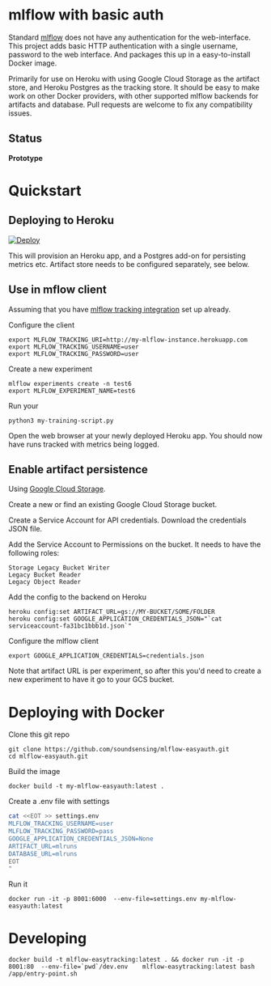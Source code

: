 
# mlflow with basic auth

Standard [mlflow](https://mlflow.org/) does not have any authentication
for the web-interface.
This project adds basic HTTP authentication with a single username, password to the web interface.
And packages this up in a easy-to-install Docker image.

Primarily for use on Heroku with using Google Cloud Storage as the artifact store,
and Heroku Postgres as the tracking store.
It should be easy to make work on other Docker providers,
with other supported mlflow backends for artifacts and database.
Pull requests are welcome to fix any compatibility issues.

## Status

**Prototype**

# Quickstart

## Deploying to Heroku

[![Deploy](https://www.herokucdn.com/deploy/button.svg)](https://heroku.com/deploy)

This will provision an Heroku app, and a Postgres add-on for persisting metrics etc.
Artifact store needs to be configured separately, see below.

## Use in mflow client

Assuming that you have [mlflow tracking integration](https://www.mlflow.org/docs/latest/quickstart.html#using-the-tracking-api) set up already.

Configure the client

    export MLFLOW_TRACKING_URI=http://my-mlflow-instance.herokuapp.com
    export MLFLOW_TRACKING_USERNAME=user
    export MLFLOW_TRACKING_PASSWORD=user

Create a new experiment

    mlflow experiments create -n test6
    export MLFLOW_EXPERIMENT_NAME=test6

Run your

    python3 my-training-script.py

Open the web browser at your newly deployed Heroku app.
You should now have runs tracked with metrics being logged.

## Enable artifact persistence

Using [Google Cloud Storage](https://cloud.google.com/storage/).

Create a new or find an existing Google Cloud Storage bucket.

Create a Service Account for API credentials. Download the credentials JSON file.

Add the Service Account to Permissions on the bucket.
It needs to have the following roles:
```
Storage Legacy Bucket Writer
Legacy Bucket Reader
Legacy Object Reader
```

Add the config to the backend on Heroku

    heroku config:set ARTIFACT_URL=gs://MY-BUCKET/SOME/FOLDER
    heroku config:set GOOGLE_APPLICATION_CREDENTIALS_JSON="`cat serviceaccount-fa31bc1bbb1d.json`"

Configure the mlflow client

    export GOOGLE_APPLICATION_CREDENTIALS=credentials.json

Note that artifact URL is per experiment, so after this you'd need to create a new experiment
to have it go to your GCS bucket.


# Deploying with Docker


Clone this git repo

```
git clone https://github.com/soundsensing/mlflow-easyauth.git
cd mlflow-easyauth.git
```

Build the image

```
docker build -t my-mlflow-easyauth:latest .

```

Create a .env file with settings

```bash
cat <<EOT >> settings.env
MLFLOW_TRACKING_USERNAME=user
MLFLOW_TRACKING_PASSWORD=pass
GOOGLE_APPLICATION_CREDENTIALS_JSON=None
ARTIFACT_URL=mlruns
DATABASE_URL=mlruns
EOT
"
```


Run it

```
docker run -it -p 8001:6000  --env-file=settings.env my-mlflow-easyauth:latest
```


# Developing
```
docker build -t mlflow-easytracking:latest . && docker run -it -p 8001:80  --env-file=`pwd`/dev.env    mlflow-easytracking:latest bash /app/entry-point.sh
```
